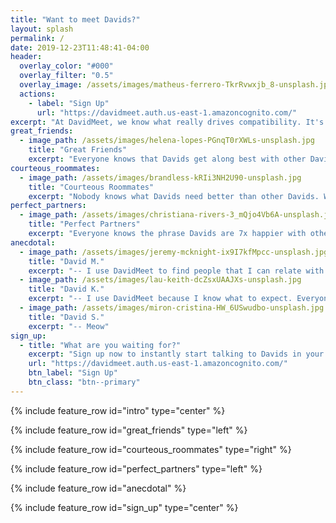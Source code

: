```yaml
---
title: "Want to meet Davids?"
layout: splash
permalink: /
date: 2019-12-23T11:48:41-04:00
header:
  overlay_color: "#000"
  overlay_filter: "0.5"
  overlay_image: /assets/images/matheus-ferrero-TkrRvwxjb_8-unsplash.jpg
  actions:
    - label: "Sign Up"
      url: "https://davidmeet.auth.us-east-1.amazoncognito.com/"
excerpt: "At DavidMeet, we know what really drives compatibility. It's sharing what's most important with the other person: having the same first name."
great_friends:
  - image_path: /assets/images/helena-lopes-PGnqT0rXWLs-unsplash.jpg
    title: "Great Friends"
    excerpt: "Everyone knows that Davids get along best with other Davids. As a David you want someone that you can be yourself with."
courteous_roommates:
  - image_path: /assets/images/brandless-kRIi3NH2U90-unsplash.jpg
    title: "Courteous Roommates"
    excerpt: "Nobody knows what Davids need better than other Davids. Whether it's meal prepping together, kitchen hygene, or lights out time, David knows best."
perfect_partners:
  - image_path: /assets/images/christiana-rivers-3_mQjo4Vb6A-unsplash.jpg
    title: "Perfect Partners"
    excerpt: "Everyone knows the phrase Davids are 7x happier with other. That's why DavidMeet is specifically designed to help Davids meet other Davids!"
anecdotal:
  - image_path: /assets/images/jeremy-mcknight-ix9I7kfMpcc-unsplash.jpg
    title: "David M."
    excerpt: "-- I use DavidMeet to find people that I can relate with."
  - image_path: /assets/images/lau-keith-dcZsxUAAJXs-unsplash.jpg
    title: "David K."
    excerpt: "-- I use DavidMeet because I know what to expect. Everyone is named David!"
  - image_path: /assets/images/miron-cristina-HW_6USwudbo-unsplash.jpg
    title: "David S."
    excerpt: "-- Meow"
sign_up:
  - title: "What are you waiting for?"
    excerpt: "Sign up now to instantly start talking to Davids in your area!"
    url: "https://davidmeet.auth.us-east-1.amazoncognito.com/"
    btn_label: "Sign Up"
    btn_class: "btn--primary"
---
```


{% include feature_row id="intro" type="center" %}

{% include feature_row id="great_friends" type="left" %}

{% include feature_row id="courteous_roommates" type="right" %}

{% include feature_row id="perfect_partners" type="left" %}

{% include feature_row id="anecdotal" %}

{% include feature_row id="sign_up" type="center" %}
